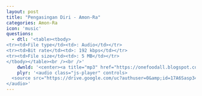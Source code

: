 ```yaml
---
layout: post
title: "Pengasingan Diri - Amon-Ra"
categories: Amon-Ra
icon: 'music'
questions:
  - dtl: '<table><tbody>
<tr><td>File type</td><td>: Audio</td></tr>
<tr><td>Bit rate</td><td>: 192 kbps</td></tr>
<tr><td>File size</td><td>: 5 MB</td></tr>
</tbody></table><br /><br />'
    dwnld: '<center><a title="mp3" href="https://onefoodall.blogspot.com/2019/09/saus-manis-pedas-asli-jepang-enak.html?u=U2FsdGVkX1%2F5lrfGrB1IJBdnj4n7ir0IryAnBP9IaoXcvwNQ98ArUYq1qDKT2MZZVgzq38INE8sr7NIkKt3sg4ROwiqO3dp7McoCaDwOiOfxfoMFW4A0xZ4tQKuoxZlHzTKJWcUlNYUdFQrE8AxgbfUAPBCGOWDFm9gpigofLqUY2nI1ss9gxzmq75TdMHdb" class="ut" target="_blank"><span class="feather-icon icon-download"> Download</span></a></center><br /><br />'
    plyr: '<audio class="js-player" controls>
  <source src="https://drive.google.com/uc?authuser=0&amp;id=17A6Sasp34WVsW130PwmhyFvePIDZ0iDS&amp;export=download" type="audio/mp3">
</audio>'
---
```

